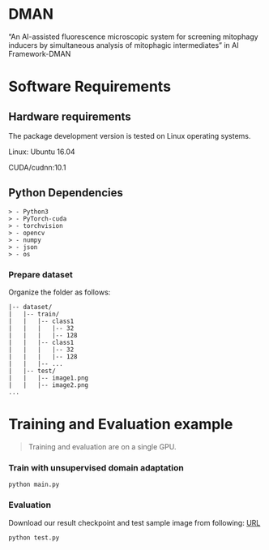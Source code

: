 

# DMAN
“An AI-assisted fluorescence microscopic system for screening mitophagy inducers by simultaneous analysis of mitophagic intermediates” in AI Framework-DMAN

# Software Requirements

## Hardware requirements

The package development version is tested on Linux operating systems.

Linux: Ubuntu 16.04

CUDA/cudnn:10.1

## Python Dependencies
```
> - Python3
> - PyTorch-cuda
> - torchvision
> - opencv
> - numpy
> - json
> - os
```
### Prepare dataset

Organize the folder as follows:

```
|-- dataset/
|   |-- train/
|   |   |-- class1
|   |   |   |-- 32
|   |   |   |-- 128
|   |   |-- class1
|   |   |   |-- 32
|   |   |   |-- 128
|   |   |-- ...
|   |-- test/
|   |   |-- image1.png
|   |   |-- image2.png
...
```
# Training and Evaluation example

> Training and evaluation are on a single GPU.

### Train with unsupervised domain adaptation 

```
python main.py
```
### Evaluation
Download our result checkpoint and test sample image from following: [URL](https://drive.google.com/drive/folders/1M9d9azwfhCnQ4wwZkUgq1_hRBSgx3JdW?usp=drive_link)
```
python test.py
```


